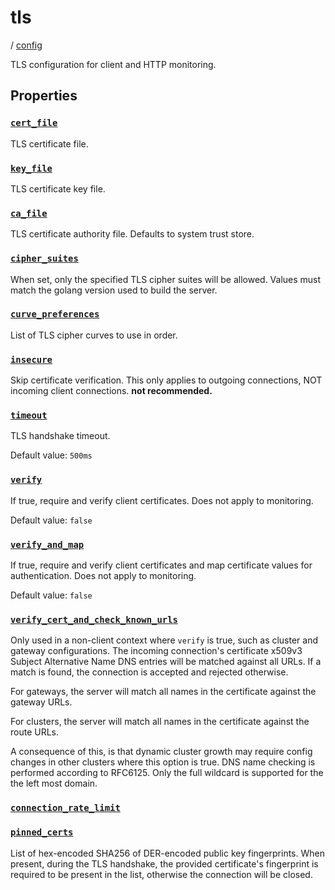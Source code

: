 # tls

/ [config](/ref/config/index.md) 

TLS configuration for client and HTTP monitoring.

## Properties

### [`cert_file`](/ref/config/cert_file/index.md)

TLS certificate file.

### [`key_file`](/ref/config/key_file/index.md)

TLS certificate key file.

### [`ca_file`](/ref/config/ca_file/index.md)

TLS certificate authority file. Defaults to system trust store.

### [`cipher_suites`](/ref/config/cipher_suites/index.md)

When set, only the specified TLS cipher suites will be allowed. Values must match the golang version used to build the server.

### [`curve_preferences`](/ref/config/curve_preferences/index.md)

List of TLS cipher curves to use in order.

### [`insecure`](/ref/config/insecure/index.md)

Skip certificate verification. This only applies to outgoing connections, NOT incoming client connections. **not recommended.**

### [`timeout`](/ref/config/timeout/index.md)

TLS handshake timeout.

Default value: `500ms`

### [`verify`](/ref/config/verify/index.md)

If true, require and verify client certificates. Does not apply to monitoring.

Default value: `false`

### [`verify_and_map`](/ref/config/verify_and_map/index.md)

If true, require and verify client certificates and map certificate values for authentication. Does not apply to monitoring.

Default value: `false`

### [`verify_cert_and_check_known_urls`](/ref/config/verify_cert_and_check_known_urls/index.md)

Only used in a non-client context where `verify` is true, such as cluster and gateway configurations.
The incoming connection's certificate x509v3 Subject Alternative Name DNS entries will be matched against
all URLs. If a match is found, the connection is accepted and rejected otherwise.

For gateways, the server will match all names in the certificate against the gateway URLs.

For clusters, the server will match all names in the certificate against the route URLs.

A consequence of this, is that dynamic cluster growth may require config changes in other clusters where this
option is true. DNS name checking is performed according to RFC6125. Only the full wildcard is supported for the
the left most domain.

### [`connection_rate_limit`](/ref/config/connection_rate_limit/index.md)



### [`pinned_certs`](/ref/config/pinned_certs/index.md)

List of hex-encoded SHA256 of DER-encoded public key fingerprints. When present, during the TLS handshake, the
provided certificate's fingerprint is required to be present in the list, otherwise the connection will be
closed.

